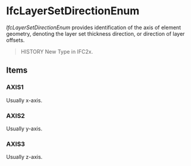 # IfcLayerSetDirectionEnum

_IfcLayerSetDirectionEnum_ provides identification of the axis of element geometry, denoting the layer set thickness direction, or direction of layer offsets.

> HISTORY New Type in IFC2x.

## Items

### AXIS1
Usually x-axis.

### AXIS2
Usually y-axis.

### AXIS3
Usually z-axis.
